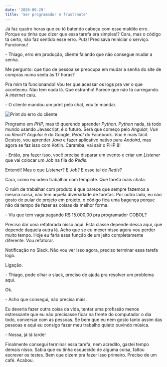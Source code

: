 ```yaml
---
date: '2020-05-29'
title: 'Ser programador é frustrante'
---
```


Já faz quatro horas que eu tô batendo cabeça com esse maldito erro. Porque eu tinha que dizer que essa tarefa era
simples!? Cara, mas o código tá certo, não faz sentido esse erro. Putz! Precisava reiniciar o serviço. Funcionou!

\- Thiago, erro em produção, cliente falando que não consegue mudar a senha.

Me pergunto: que tipo de pessoa se preocupa em mudar a senha do site de compras numa sexta às 17 horas?

Pra mim tá funcionando! Vou ter que acessar os logs pra ver o que aconteceu. Não tem nada lá. Que estranho! Parece que
não tá carregando. A _internet_ caiu.

\- O cliente mandou um print pelo chat, vou te mandar.

![Print do erro do cliente](/images/posts/being-a-programmer-is-frustrating/print.png)

Programo em _PHP_, mas tô querendo aprender _Python_. _Python_ nada, tá todo mundo usando Javascript, é o futuro. Será
que começo pelo _Angular_, _Vue_ ou _React_? _Angular_ é do Google, _React_ do Facebook. _Vue_ é mais fácil. Desisto,
vou aprender _Java_ e fazer aplicativo nativo para _Andoird_, mas agora se faz isso com Kotlin. Caramba, vai sair o PHP
8!

\- Então, pra fazer isso, você precisa disparar um evento e criar um _Listener_ que vai colocar um _Job_ na fila do
_Redis_.

Entendi! Mas o que _Listener_? E _Job_? E esse tal de _Redis_?

Cara, como eu odeio trabalhar com template. Que tarefa mais chata.

O ruim de trabalhar com produto é que parece que sempre fazemos a mesma coisa, não tem aquela diversidade de tarefas.
Por outro lado, eu não gosto de pular de projeto em projeto, o código fica uma bagunça porque não dá tempo de fazer as
coisas da melhor forma.

\- Viu que tem vaga pagando R$ 15.000,00 pra programador COBOL?

Preciso dar uma refatorada nisso aqui. Esta classe depende dessa aqui, que depende daquela outra lá. Acho que se eu
mexer nisso agora vou perder muito tempo. Hoje eu faria essa função de um jeito completamente diferente. Vou refatorar.

Notificação no Slack. Não vou ver isso agora, preciso terminar essa tarefa logo.

Ligação.

\- Thiago, pode olhar o slack, preciso de ajuda pra resolver um problema aqui.

Ok.

\- Acho que consegui, não precisa mais.

Eu deveria fazer outra coisa da vida, tentar uma profissão menos estressante que eu não precisasse ficar na frente do
computador o dia todo, conversar com as pessoas. Se bem que eu nem gosto tanto assim das pessoas e aqui eu consigo fazer
meu trabalho quieto ouvindo música.

\- Nossa, já tá tarde!

Finalmente consegui terminar essa tarefa, nem acredito, gastei tempo demais nisso. Sabia que eu tinha esquecido de
alguma coisa, faltou escrever os testes. Bem que dizem pra fazer isso primeiro. Preciso de um café. Acabou.
